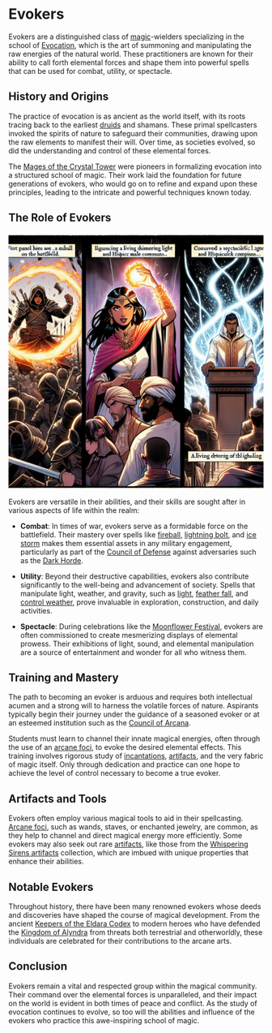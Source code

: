 # Evokers

Evokers are a distinguished class of [magic](Magic.md)-wielders specializing in the school of [Evocation](Evocation.md), which is the art of summoning and manipulating the raw energies of the natural world. These practitioners are known for their ability to call forth elemental forces and shape them into powerful spells that can be used for combat, utility, or spectacle.

## History and Origins

The practice of evocation is as ancient as the world itself, with its roots tracing back to the earliest [druids](Druids.md) and shamans. These primal spellcasters invoked the spirits of nature to safeguard their communities, drawing upon the raw elements to manifest their will. Over time, as societies evolved, so did the understanding and control of these elemental forces.

The [Mages of the Crystal Tower](Mages%20of%20the%20Crystal%20Tower.md) were pioneers in formalizing evocation into a structured school of magic. Their work laid the foundation for future generations of evokers, who would go on to refine and expand upon these principles, leading to the intricate and powerful techniques known today.

## The Role of Evokers

![The Role of Evokers](../../images/Evokers_S_The%20Role%20of%20Evokers.png)

Evokers are versatile in their abilities, and their skills are sought after in various aspects of life within the realm:

- **Combat**: In times of war, evokers serve as a formidable force on the battlefield. Their mastery over spells like [fireball](Fireball.md), [lightning bolt](Lightning%20Bolt.md), and [ice storm](Ice%20Storm.md) makes them essential assets in any military engagement, particularly as part of the [Council of Defense](Council%20of%20Defense.md) against adversaries such as the [Dark Horde](Dark%20Horde.md).

- **Utility**: Beyond their destructive capabilities, evokers also contribute significantly to the well-being and advancement of society. Spells that manipulate light, weather, and gravity, such as [light](Light.md), [feather fall](Feather%20Fall.md), and [control weather](Control%20Weather.md), prove invaluable in exploration, construction, and daily activities.

- **Spectacle**: During celebrations like the [Moonflower Festival](Moonflower%20Festival.md), evokers are often commissioned to create mesmerizing displays of elemental prowess. Their exhibitions of light, sound, and elemental manipulation are a source of entertainment and wonder for all who witness them.

## Training and Mastery

The path to becoming an evoker is arduous and requires both intellectual acumen and a strong will to harness the volatile forces of nature. Aspirants typically begin their journey under the guidance of a seasoned evoker or at an esteemed institution such as the [Council of Arcana](Council%20of%20Arcana.md). 

Students must learn to channel their innate magical energies, often through the use of an [arcane foci](Arcane%20Foci.md), to evoke the desired elemental effects. This training involves rigorous study of [incantations](Incantations.md), [artifacts](Artifacts.md), and the very fabric of magic itself. Only through dedication and practice can one hope to achieve the level of control necessary to become a true evoker.

## Artifacts and Tools

Evokers often employ various magical tools to aid in their spellcasting. [Arcane foci](Arcane%20Foci.md), such as wands, staves, or enchanted jewelry, are common, as they help to channel and direct magical energy more efficiently. Some evokers may also seek out rare [artifacts](Artifacts.md), like those from the [Whispering Sirens artifacts](Whispering%20Sirens%20Artifacts.md) collection, which are imbued with unique properties that enhance their abilities.

## Notable Evokers

Throughout history, there have been many renowned evokers whose deeds and discoveries have shaped the course of magical development. From the ancient [Keepers of the Eldara Codex](Keepers%20of%20the%20Eldara%20Codex.md) to modern heroes who have defended the [Kingdom of Alyndra](Kingdom%20of%20Alyndra.md) from threats both terrestrial and otherworldly, these individuals are celebrated for their contributions to the arcane arts.

## Conclusion

Evokers remain a vital and respected group within the magical community. Their command over the elemental forces is unparalleled, and their impact on the world is evident in both times of peace and conflict. As the study of evocation continues to evolve, so too will the abilities and influence of the evokers who practice this awe-inspiring school of magic.